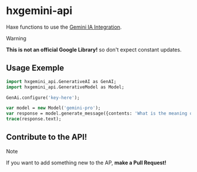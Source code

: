 # hxgemini-api

Haxe functions to use the [Gemini IA Integration](https://gemini.google.com/app).

> [!WARNING]
> **This is not an official Google Library!** so don't expect constant updates.

## Usage Exemple
```haxe
import hxgemini_api.GenerativeAI as GenAI;
import hxgemini_api.GenerativeModel as Model;

GenAi.configure('key-here');

var model = new Model('gemini-pro');
var response = model.generate_message({contents: 'What is the meaning of life?'});
trace(response.text);
```

## Contribute to the API!
> [!NOTE]
> If you want to add something new to the AP, **make a Pull Request!**